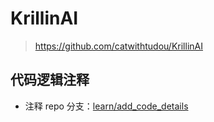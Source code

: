 ﻿# KrillinAI

> https://github.com/catwithtudou/KrillinAI

## 代码逻辑注释

- 注释 repo 分支：[learn/add_code_details](https://github.com/catwithtudou/KrillinAI/tree/learn/add_code_details)







